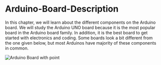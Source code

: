 # Arduino-Board-Description

In this chapter, we will learn about the different components on the Arduino board. We will study the Arduino UNO board because it is the most popular board in the Arduino board family. In addition, it is the best board to get started with electronics and coding. Some boards look a bit different from the one given below, but most Arduinos have majority of these components in common.

![Arduino Board with point](https://i.imgur.com/i5A3QiP.png)

